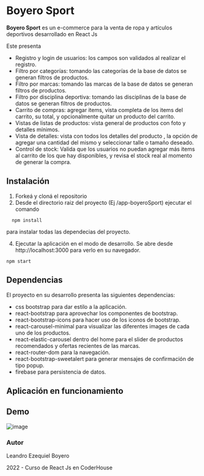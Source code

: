 # Boyero Sport 

**Boyero Sport** es  un e-commerce para la venta de ropa y artículos deportivos desarrollado en React Js

Este presenta 

 - Registro y login de usuarios: los campos son validados al realizar el registro.
- Filtro por categorías: tomando las categorías de la base de datos se generan filtros de productos.
- Filtro por marcas: tomando las marcas de la base de datos se generan filtros de productos.
- Filtro por disciplina deportiva: tomando las disciplinas de la base de datos se generan filtros de productos.
-  Carrito de compras:  agregar items, vista completa de los items del carrito, su total, y opcionalmente quitar un producto del carrito.
- Vistas de listas de productos: vista general de productos con foto y detalles mínimos.
- Vista de detalles: vista con todos los detalles del producto , la opción de agregar una cantidad del mismo y seleccionar talle o tamaño deseado.
-  Control de stock: Valida que los usuarios no puedan agregar más items al carrito de los que hay disponibles, y revisa el stock real al momento de generar la compra.

## Instalación

 1. Forkeá y cloná el repositorio
 2. Desde el directorio raiz del proyecto (Ej /app-boyeroSport) ejecutar el comando
 ```
   npm install
   ```
para instalar todas las dependecias del proyecto.
   
 4. Ejecutar la aplicación en el modo de desarrollo.
    Se abre desde http://localhost:3000 para verlo en su navegador.
   ```
   npm start
   ```
    

## Dependencias

El proyecto en su desarrollo presenta las siguientes dependencias:

- css bootstrap para dar estilo a la aplicación.
 - react-bootstrap para aprovechar los componentes de bootstrap. 
 - react-bootstrap-icons para hacer uso de los iconos de bootstrap.
 - react-carousel-minimal para visualizar las diferentes images de cada uno de los productos. 
 - react-elastic-carousel  dentro del home para el slider de productos recomendados y ofertas recientes de las marcas.
 - react-router-dom para la navegación.
 - react-bootstrap-sweetalert para generar mensajes de confirmación de tipo popup.
 - firebase  para persistencia de datos.


## Aplicación en funcionamiento
## Demo

![image](https://github.com/leanboyero/app-boyeroSport/demo.gif)

### Autor

Leandro Ezequiel Boyero

2022 - Curso de React Js en CoderHouse
